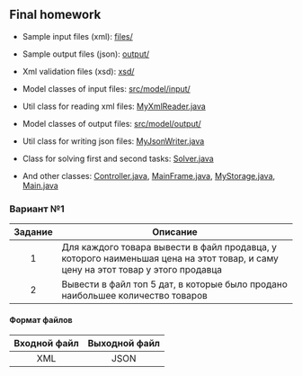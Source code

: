 ## Final homework
- Sample input files (xml): [files/](files)
- Sample output files (json): [output/](output)
- Xml validation files (xsd): [xsd/](xsd)
- Model classes of input files: [src/model/input/](src/model/input)
- Util class for reading xml files: [MyXmlReader.java](src/model/input/MyXmlReader.java)
- Model classes of output files: [src/model/output/](src/model/output)
- Util class for writing json files: [MyJsonWriter.java](src/model/output/MyJsonWriter.java)
- Class for solving first and second tasks: [Solver.java](src/controller/Solver.java)

- And other classes: [Controller.java](src/controller/Controller.java), [MainFrame.java](src/view/MainFrame.java), 
  [MyStorage.java](src/model/MyStorage.java), [Main.java](src/Main.java)
  
### Вариант №1
| Задание | Описание|
|-------|-------------|
|<center> 1 </center>| Для каждого товара вывести в файл продавца, у которого наименьшая цена на этот товар, и саму цену на этот товар у этого продавца |
|<center> 2 </center>| Вывести в файл топ 5 дат, в которые было продано наибольшее количество товаров |

#### Формат файлов
| Входной файл | Выходной файл |
|--------------|---------------|
|<center> XML </center> |<center> JSON </center>|
